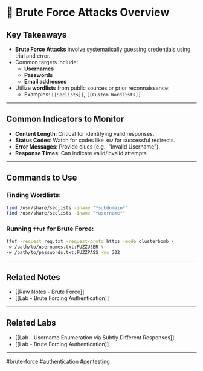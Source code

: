
# 🔐 Brute Force Attacks Overview

## Key Takeaways
- **Brute Force Attacks** involve systematically guessing credentials using trial and error.
- Common targets include:
  - **Usernames**
  - **Passwords**
  - **Email addresses**
- Utilize **wordlists** from public sources or prior reconnaissance:
  - Examples: `[[Seclists]]`, `[[Custom Wordlists]]`

---

## Common Indicators to Monitor
- **Content Length**: Critical for identifying valid responses.
- **Status Codes**: Watch for codes like `302` for successful redirects.
- **Error Messages**: Provide clues (e.g., "Invalid Username").
- **Response Times**: Can indicate valid/invalid attempts.

---

## Commands to Use
### Finding Wordlists:
```bash
find /usr/share/seclists -iname "*subdomain*"
find /usr/share/seclists -iname "*username*"
```

### Running `ffuf` for Brute Force:
```bash
ffuf -request req.txt -request-proto https -mode clusterbomb \
-w /path/to/usernames.txt:FUZZUSER \
-w /path/to/passwords.txt:FUZZPASS -mc 302
```

---

## Related Notes
- [[Raw Notes - Brute Force]]
- [[Lab - Brute Forcing Authentication]]

---

## Related Labs
- [[Lab - Username Enumeration via Subtly Different Responses]]
- [[Lab - Brute Forcing Authentication]]

---

#brute-force #authentication #pentesting

